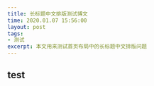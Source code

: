 ```yaml
---
title: 长标题中文排版测试博文
time: 2020.01.07 15:56:00
layout: post
tags:
- 测试
excerpt: 本文用来测试首页布局中的长标题中文排版问题
---
```


## test
